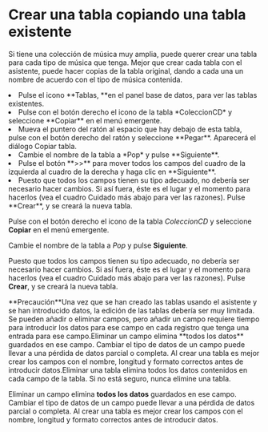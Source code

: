 
# Crear una tabla copiando una tabla existente

Si tiene una colección de música muy amplia, puede querer crear una tabla para cada tipo de música que tenga. Mejor que crear cada tabla con el asistente, puede hacer copias de la tabla original, dando a cada una un nombre de acuerdo con el tipo de música contenida.

<li value="1">
Pulse el icono **Tablas, **en el panel base de datos, para ver las tablas existentes.
</li>
<li>
Pulse con el botón derecho el icono de la tabla *ColeccionCD* y seleccione **Copiar** en el menú emergente.
</li>
<li>
Mueva el puntero del ratón al espacio que hay debajo de esta tabla, pulse con el botón derecho del ratón y seleccione **Pegar**. Aparecerá el diálogo Copiar tabla.
</li>
<li>
Cambie el nombre de la tabla a *Pop* y pulse **Siguiente**.
</li>
<li>
Pulse el botón **&gt;&gt;** para mover todos los campos del cuadro de la izquierda al cuadro de la derecha y haga clic en **Siguiente**.
</li>
<li>
Puesto que todos los campos tienen su tipo adecuado, no debería ser necesario hacer cambios. Si así fuera, éste es el lugar y el momento para hacerlos (vea el cuadro Cuidado más abajo para ver las razones). Pulse **Crear**, y se creará la nueva tabla.
</li>

Pulse con el botón derecho el icono de la tabla *ColeccionCD* y seleccione **Copiar** en el menú emergente.

Cambie el nombre de la tabla a *Pop* y pulse **Siguiente**.

Puesto que todos los campos tienen su tipo adecuado, no debería ser necesario hacer cambios. Si así fuera, éste es el lugar y el momento para hacerlos (vea el cuadro Cuidado más abajo para ver las razones). Pulse **Crear**, y se creará la nueva tabla.
<td width="16%" bgcolor="#ffd320">**Precaución**</td><td width="84%" valign="top">Una vez que se han creado las tablas usando el asistente y se han introducido datos, la edición de las tablas debería ser muy limitada. Se pueden añadir o eliminar campos, pero añadir un campo requiere tiempo para introducir los datos para ese campo en cada registro que tenga una entrada para ese campo.Eliminar un campo elimina **todos los datos** guardados en ese campo. Cambiar el tipo de datos de un campo puede llevar a una pérdida de datos parcial o completa. Al crear una tabla es mejor crear los campos con el nombre, longitud y formato correctos antes de introducir datos.Eliminar una tabla elimina todos los datos contenidos en cada campo de la tabla. Si no está seguro, nunca elimine una tabla.</td>



Eliminar un campo elimina **todos los datos** guardados en ese campo. Cambiar el tipo de datos de un campo puede llevar a una pérdida de datos parcial o completa. Al crear una tabla es mejor crear los campos con el nombre, longitud y formato correctos antes de introducir datos.

